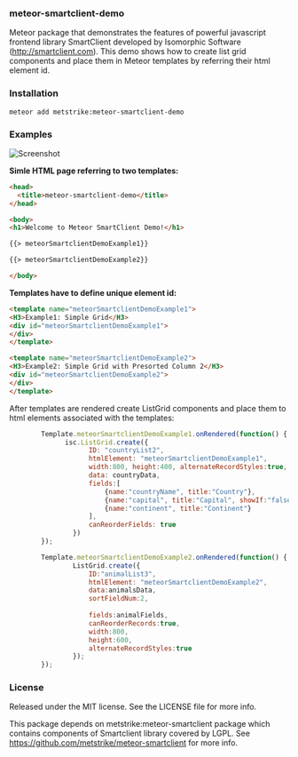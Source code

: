 ### meteor-smartclient-demo

Meteor package that demonstrates the features of powerful javascript frontend library SmartClient developed by Isomorphic Software (http://smartclient.com).
This demo shows how to create list grid components and place them in Meteor templates by referring their html element id.

### Installation

```
meteor add metstrike:meteor-smartclient-demo
```
### Examples
![Screenshot](http://snag.gy/9OKUZ.jpg)

**Simle HTML page referring to two templates:**
```html
<head>
  <title>meteor-smartclient-demo</title>
</head>

<body>
<h1>Welcome to Meteor SmartClient Demo!</h1>

{{> meteorSmartclientDemoExample1}}

{{> meteorSmartclientDemoExample2}}

</body>
```
**Templates have to define unique element id:**
```html
<template name="meteorSmartclientDemoExample1">
<H3>Example1: Simple Grid</H3>
<div id="meteorSmartclientDemoExample1">
</div>
</template>

<template name="meteorSmartclientDemoExample2">
<H3>Example2: Simple Grid with Presorted Column 2</H3>
<div id="meteorSmartclientDemoExample2">
</div>
</template>
```
After templates are rendered create ListGrid components and place them to html elements associated with the templates: 
```js
		Template.meteorSmartclientDemoExample1.onRendered(function() {
	  		  isc.ListGrid.create({
				    ID: "countryList2",
				    htmlElement: "meteorSmartclientDemoExample1",
				    width:800, height:400, alternateRecordStyles:true,
				    data: countryData,
				    fields:[
				        {name:"countryName", title:"Country"},
				        {name:"capital", title:"Capital", showIf:"false"},
				        {name:"continent", title:"Continent"}
				    ],
				    canReorderFields: true
				})
		});

		Template.meteorSmartclientDemoExample2.onRendered(function() {
				ListGrid.create({
	  			    ID:"animalList3",
				    htmlElement: "meteorSmartclientDemoExample2",
	  			    data:animalsData,
	  			    sortFieldNum:2,
	  			    
	  			    fields:animalFields,
	  			    canReorderRecords:true,
	  			    width:800,
	  			    height:600,
	  			    alternateRecordStyles:true
	  			});
		});
```

### License

Released under the MIT license. See the LICENSE file for more info.

This package depends on metstrike:meteor-smartclient package which contains components of Smartclient library covered by LGPL. See https://github.com/metstrike/meteor-smartclient for more info.
